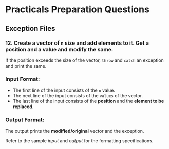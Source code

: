 # Practicals Preparation Questions
## **Exception Files**

### 12. Create a vector of `n` size and add elements to it. Get a position and a value and modify the same.

If the position exceeds the size of the vector, `throw` and `catch` an exception and print the same.

### **Input Format:**
  - The first line of the input consists of the `n` value.
  - The next line of the input consists of the `values` of the vector.
  - The last line of the input consists of the **position** and the **element to be replaced**.

### **Output Format:**
The output prints the **modified/original** vector and the exception.

Refer to the sample *input* and *output* for the formatting specifications.
